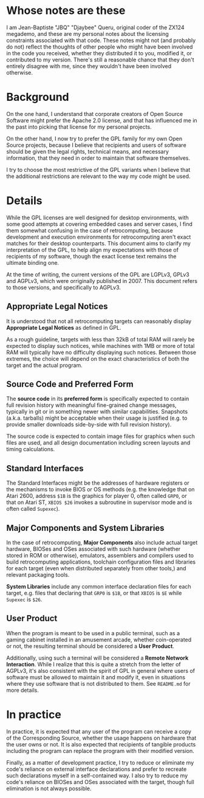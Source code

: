 # Whose notes are these

I am Jean-Baptiste "JBQ" "Djaybee" Queru, original coder of the
ZX124 megademo, and these are my personal notes about the
licensing constraints associated with that code.
These notes might not (and probably do not) reflect the thoughts
of other people who might have been involved in the code you
received, whether they distributed it to you, modified it, or
contributed to my version. There's still a reasonable chance
that they don't entirely disagree with me, since they wouldn't
have been involved otherwise.

# Background

On the one hand, I understand that corporate creators of Open Source
Software might prefer the Apache 2.0 license, and that has influenced
me in the past into picking that license for my personal projects.

On the other hand, I now try to prefer the GPL family for my own
Open Source projects, because I believe that recipients and users
of software should be given the legal rights, technical means, and
necessary information, that they need in order to maintain that
software themselves.

I try to choose the most restrictive of the GPL variants when I
believe that the additional restrictions are relevant to the way
my code might be used.

# Details

While the GPL licenses are well designed for desktop environments,
with some good attempts at covering embedded cases and server cases,
I find them somewhat confusing in the case of retrocomputing, because
development and execution environments for retrocomputing aren't exact
matches for their desktop counterparts.
This document aims to clarify my interpretation of the GPL, to help
align my expectations with those of recipients of my software, though
the exact license text remains the ultimate binding one.

At the time of writing, the current versions of the GPL are LGPLv3,
GPLv3 and AGPLv3, which were orriginally published in 2007.
This document refers to those versions, and specifically to AGPLv3.

## Appropriate Legal Notices

It is understood that not all retrocomputing targets can reasonably
display **Appropriate Legal Notices** as defined in GPL.

As a rough guideline, targets with less than 32kB of total RAM will
rarely be expected to display such notices, while machines with 1MB
or more of total RAM will typically have no difficulty displaying
such notices.
Between those extremes, the choice will depend on the exact
characteristics of both the target and the actual program.

## Source Code and Preferred Form

The **source code** in its **preferred form** is specifically expected
to contain full revision history with meaningful fine-grained change
messages, typically in git or in something newer with similar
capabilities.
Snapshots (a.k.a. tarballs) might be acceptable when their usage
is justified (e.g. to provide smaller downloads side-by-side with
full revision history).

The source code is expected to contain image files for graphics when
such files are used, and all design documentation including screen
layouts and timing calculations.

## Standard Interfaces

The Standard Interfaces might be the addresses of hardware registers
or the mechanisms to invoke BIOS or OS methods (e.g. the knowledge
that on Atari 2600, address `$1B` is the graphics for player 0, often
called `GRP0`, or that on Atari ST, `XBIOS $26` invokes a subroutine in
supervisor mode and is often called `Supexec`).

## Major Components and System Libraries

In the case of retrocomputing, **Major Components** also include actual
target hardware, BIOSes and OSes associated with such hardware (whether
stored in ROM or otherwise), emulators, assemblers and compilers used
to build retrocomputing applications, toolchain configuration files and
libraries for each target (even when distributed separately from other
tools,) and relevant packaging tools.

**System Libraries** include any common interface declaration files for
each target, e.g. files that declaring that `GRP0` is `$1B`, or that
`XBIOS` is `$E` while `Supexec` is `$26`.

## User Product

When the program is meant to be used in a public terminal, such as a
gaming cabinet installed in an amusement arcade, whether coin-operated
or not, the resulting terminal should be considered a **User Product**.

Additionally, using such a terminal will be considered a
**Remote Network Interaction**. While I realize that this is quite
a stretch from the letter of AGPLv3, it's also consistent with the
spirit of GPL in general where users of software must be allowed to
maintain it and modify it, even in situations where they use
software that is not distributed to them.
See `README.md` for more details.

# In practice

In practice, it is expected that any user of the program can receive a
copy of the Corresponding Source, whether the usage happens on hardware
that the user owns or not. It is also expected that recipients of
tangible products including the program can replace the program with
their modified version.

Finally, as a matter of development practice, I try to reduce or
eliminate my code's reliance on external interface declarations and
prefer to recreate such declarations myself in a self-contained way.
I also try to reduce my code's reliance on BIOSes and OSes
associated with the target, though full elimination is not always
possible.
